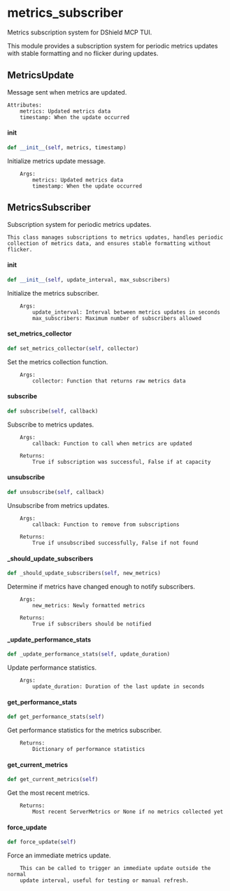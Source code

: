 # metrics_subscriber

Metrics subscription system for DShield MCP TUI.

This module provides a subscription system for periodic metrics updates
with stable formatting and no flicker during updates.

## MetricsUpdate

Message sent when metrics are updated.

    Attributes:
        metrics: Updated metrics data
        timestamp: When the update occurred

#### __init__

```python
def __init__(self, metrics, timestamp)
```

Initialize metrics update message.

        Args:
            metrics: Updated metrics data
            timestamp: When the update occurred

## MetricsSubscriber

Subscription system for periodic metrics updates.

    This class manages subscriptions to metrics updates, handles periodic
    collection of metrics data, and ensures stable formatting without flicker.

#### __init__

```python
def __init__(self, update_interval, max_subscribers)
```

Initialize the metrics subscriber.

        Args:
            update_interval: Interval between metrics updates in seconds
            max_subscribers: Maximum number of subscribers allowed

#### set_metrics_collector

```python
def set_metrics_collector(self, collector)
```

Set the metrics collection function.

        Args:
            collector: Function that returns raw metrics data

#### subscribe

```python
def subscribe(self, callback)
```

Subscribe to metrics updates.

        Args:
            callback: Function to call when metrics are updated

        Returns:
            True if subscription was successful, False if at capacity

#### unsubscribe

```python
def unsubscribe(self, callback)
```

Unsubscribe from metrics updates.

        Args:
            callback: Function to remove from subscriptions

        Returns:
            True if unsubscribed successfully, False if not found

#### _should_update_subscribers

```python
def _should_update_subscribers(self, new_metrics)
```

Determine if metrics have changed enough to notify subscribers.

        Args:
            new_metrics: Newly formatted metrics

        Returns:
            True if subscribers should be notified

#### _update_performance_stats

```python
def _update_performance_stats(self, update_duration)
```

Update performance statistics.

        Args:
            update_duration: Duration of the last update in seconds

#### get_performance_stats

```python
def get_performance_stats(self)
```

Get performance statistics for the metrics subscriber.

        Returns:
            Dictionary of performance statistics

#### get_current_metrics

```python
def get_current_metrics(self)
```

Get the most recent metrics.

        Returns:
            Most recent ServerMetrics or None if no metrics collected yet

#### force_update

```python
def force_update(self)
```

Force an immediate metrics update.

        This can be called to trigger an immediate update outside the normal
        update interval, useful for testing or manual refresh.
